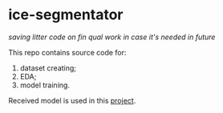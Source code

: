 # ice-segmentator
_saving litter code on fin qual work in case it's needed in future_

This repo contains source code for:
1. dataset creating;
2. EDA;
3. model training.

Received model is used in this [project]([url](https://github.com/t0pcup/diploma/tree/master)).
